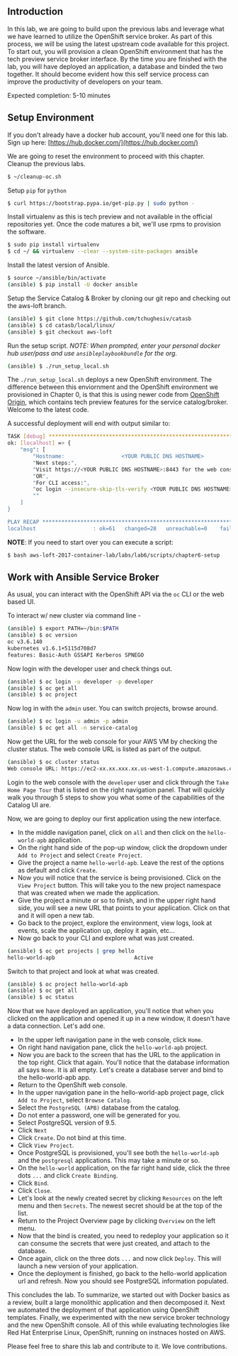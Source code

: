 
## Introduction

In this lab, we are going to build upon the previous labs and leverage what we have learned to utilize the OpenShift service broker. As part of this process, we will be using the latest upstream code available for this project. To start out, you will provision a clean OpenShift environment that has the tech preview service broker interface.  By the time you are finished with the lab, you will have deployed an application, a database and binded the two together.  It should become evident how this self service process can improve the productivity of developers on your team.

Expected completion: 5-10 minutes

## Setup Environment
If you don't already have a docker hub account, you'll need one for this lab. Sign up here: 
[https://hub.docker.com/](https://hub.docker.com/)

We are going to reset the environment to proceed with this chapter. Cleanup the previous labs.

```bash
$ ~/cleanup-oc.sh
```

Setup `pip` for `python`

```bash
$ curl https://bootstrap.pypa.io/get-pip.py | sudo python -
```

Install virtualenv as this is tech preview and not available in the official repositories yet.  Once the code matures a bit, we'll use rpms to provision the software.

```bash
$ sudo pip install virtualenv
$ cd ~/ && virtualenv --clear --system-site-packages ansible
```

Install the latest version of Ansible.

```bash
$ source ~/ansible/bin/activate
(ansible) $ pip install -U docker ansible
```

Setup the Service Catalog & Broker by cloning our git repo and checking out the aws-loft branch.

```bash
(ansible) $ git clone https://github.com/tchughesiv/catasb
(ansible) $ cd catasb/local/linux/
(ansible) $ git checkout aws-loft
```

Run the setup script.
_NOTE: When prompted, enter your personal docker hub user/pass and use `ansibleplaybookbundle` for the org._
```bash
(ansible) $ ./run_setup_local.sh
```

The `./run_setup_local.sh` deploys a new OpenShift environment.  The difference between this enviornment and the OpenShift environment we provisioned in Chapter 0, is that this is using newer code from [OpenShift Origin](https://github.com/openshift/origin), which contains tech preview features for the service catalog/broker.  Welcome to the latest code.

A successful deployment will end with output similar to:

```bash
TASK [debug] *********************************************************************************************************************
ok: [localhost] => {
    "msg": [
        "Hostname:                  <YOUR PUBLIC DNS HOSTNAME>
        "Next steps:",
        "Visit https://<YOUR PUBLIC DNS HOSTNAME>:8443 for the web console",
        "OR",
        "For CLI access:",
        "oc login --insecure-skip-tls-verify <YOUR PUBLIC DNS HOSTNAME>:8443 -u <USERNAME> -p <PASSWORD>",
        ""
    ]
}

PLAY RECAP ***********************************************************************************************************************
localhost                  : ok=61   changed=28   unreachable=0    failed=0
```

**NOTE**: If you need to start over you can execute a script:
```bash
$ bash aws-loft-2017-container-lab/labs/lab6/scripts/chapter6-setup
```

## Work with Ansible Service Broker
As usual, you can interact with the OpenShift API via the `oc` CLI or the web based UI.

To interact w/ new cluster via command line -

```bash
(ansible) $ export PATH=~/bin:$PATH
(ansible) $ oc version
oc v3.6.140
kubernetes v1.6.1+5115d708d7
features: Basic-Auth GSSAPI Kerberos SPNEGO
```

Now login with the developer user and check things out.

```bash
(ansible) $ oc login -u developer -p developer
(ansible) $ oc get all
(ansible) $ oc project
```

Now log in with the `admin` user. You can switch projects, browse around.

```bash
(ansible) $ oc login -u admin -p admin
(ansible) $ oc get all -n service-catalog
```

Now get the URL for the web console for your AWS VM by checking the cluster status.  The web console URL is listed as part of the output.
```bash
(ansible) $ oc cluster status
Web console URL: https://ec2-xx.xx.xxx.xx.us-west-1.compute.amazonaws.com:8443
```

Login to the web console with the `developer` user and click through the `Take Home Page Tour` that is listed on the right navigation panel. That will quickly walk you through 5 steps to show you what some of the capabilities of the Catalog UI are.

Now, we are going to deploy our first application using the new interface. 

- In the middle navigation panel, click on `all` and then click on the `hello-world-apb` application.
- On the right hand side of the pop-up window, click the dropdown under `Add to Project` and select `Create Project`.
- Give the project a name `hello-world-apb`.  Leave the rest of the options as default and click `Create`.
- Now you will notice that the service is being provisioned.  Click on the `View Project` button. This will take you to the new project namespace that was created when we made the application.
- Give the project a minute or so to finish, and in the upper right hand side, you will see a new URL that points to your application.  Click on that and it will open a new tab.
- Go back to the project, explore the environment, view logs, look at events, scale the application up, deploy it again, etc...
- Now go back to your CLI and explore what was just created.

```bash
(ansible) $ oc get projects | grep hello
hello-world-apb                         Active
```

Switch to that project and look at what was created.

```bash
(ansible) $ oc project hello-world-apb
(ansible) $ oc get all
(ansible) $ oc status
```

Now that we have deployed an application, you'll notice that when you clicked on the application and opened it up in a new window, it doesn't have a data connection. Let's add one.
- In the upper left navigation pane in the web console, click `Home`.
- On right hand navigation pane, click the `hello-world-apb` project.
- Now you are back to the screen that has the URL to the application in the top right.  Click that again. You'll notice that the database information all says `None`.  It is all empty.  Let's create a database server and bind to the hello-world-apb app.
- Return to the OpenShift web console.
- In the upper navigation pane in the hello-world-apb project page, click `Add to Project`, select `Browse Catalog`.
- Select the `PostgreSQL (APB)` database from the catalog.
- Do not enter a password, one will be generated for you.
- Select PostgreSQL version of 9.5.
- Click `Next`
- Click `Create`.  Do not bind at this time.
- Click `View Project`.
- Once PostgreSQL is provisioned, you'll see both the `hello-world-apb` and the `postgresql` applications.  This may take a minute or so.
- On the `hello-world` application, on the far right hand side, click the three dots `...` and click `Create Binding`. 
- Click `Bind`.
- Click `Close`.
- Let's look at the newly created secret by clicking `Resources` on the left menu and then `Secrets`. The newest secret should be at the top of the list.
- Return to the Project Overview page by clicking `Overview` on the left menu.
- Now that the bind is created, you need to redeploy your application so it can consume the secrets that were just created, and attach to the database.
- Once again, click on the three dots `...` and now click `Deploy`.  This will launch a new version of your application.
- Once the deployment is finished, go back to the hello-world application url and refresh.  Now you should see PostgreSQL information populated.

This concludes the lab. To summarize, we started out with Docker basics as a review, built a large monolithic application and then decomposed it.  Next we automated the deployment of that application using OpenShift templates.  Finally, we experimented with the new service broker technology and the new OpenShift console.  All of this while evaluating technologies like Red Hat Enterprise Linux, OpenShift, running on instnaces hosted on AWS.

Please feel free to share this lab and contribute to it.  We love contributions.


